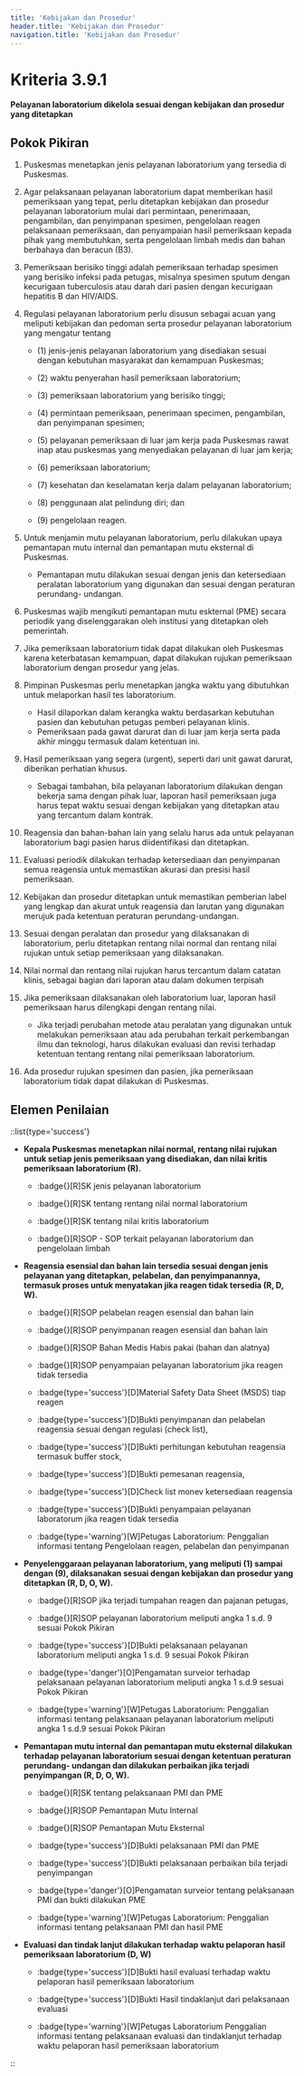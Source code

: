 ```yaml
---
title: 'Kebijakan dan Prosedur'
header.title: 'Kebijakan dan Prosedur'
navigation.title: 'Kebijakan dan Prosedur'
---
```


# Kriteria 3.9.1 
**Pelayanan laboratorium dikelola sesuai dengan kebijakan dan prosedur yang ditetapkan** 

## Pokok Pikiran 

1. Puskesmas menetapkan jenis pelayanan laboratorium yang tersedia di Puskesmas. 

2. Agar pelaksanaan pelayanan laboratorium dapat memberikan hasil pemeriksaan yang tepat, perlu ditetapkan kebijakan dan prosedur pelayanan laboratorium mulai dari permintaan, penerimaaan, pengambilan, dan penyimpanan spesimen, pengelolaan reagen pelaksanaan pemeriksaan, dan penyampaian hasil pemeriksaan kepada pihak yang membutuhkan, serta pengelolaan limbah medis dan bahan berbahaya dan beracun (B3). 

3. Pemeriksaan berisiko tinggi adalah pemeriksaan terhadap spesimen yang berisiko infeksi pada petugas, misalnya spesimen sputum dengan kecurigaan tuberculosis atau darah dari pasien dengan kecurigaan hepatitis B dan HIV/AIDS. 

4. Regulasi pelayanan laboratorium perlu disusun  sebagai acuan yang meliputi kebijakan dan pedoman serta prosedur pelayanan laboratorium yang mengatur tentang 

    - (1) jenis-jenis pelayanan laboratorium yang disediakan sesuai dengan kebutuhan masyarakat dan kemampuan Puskesmas; 
    
    - (2) waktu 	penyerahan hasil pemeriksaan laboratorium; 

    - (3) pemeriksaan laboratorium yang berisiko tinggi; 

    - (4) permintaan pemeriksaan, penerimaan specimen, pengambilan, dan penyimpanan spesimen; 

    - (5) pelayanan pemeriksaan di luar jam kerja pada Puskesmas rawat inap atau puskesmas yang menyediakan pelayanan di luar jam kerja; 

    - (6) pemeriksaan laboratorium; 

    - (7) kesehatan dan keselamatan kerja dalam pelayanan laboratorium; 

    - (8) penggunaan alat pelindung diri; dan 

    - (9) pengelolaan reagen. 

5. Untuk menjamin mutu pelayanan laboratorium, perlu dilakukan upaya pemantapan mutu internal dan pemantapan mutu eksternal di Puskesmas. 

    - Pemantapan mutu dilakukan sesuai dengan jenis dan ketersediaan peralatan laboratorium yang digunakan dan sesuai dengan peraturan perundang- undangan. 

6. Puskesmas wajib mengikuti pemantapan mutu eskternal (PME) secara periodik yang diselenggarakan oleh institusi yang ditetapkan oleh pemerintah. 

7. Jika pemeriksaan laboratorium tidak dapat dilakukan oleh Puskesmas karena keterbatasan kemampuan, dapat dilakukan rujukan pemeriksaan laboratorium dengan prosedur yang jelas. 

8. Pimpinan Puskesmas perlu menetapkan jangka waktu yang dibutuhkan untuk melaporkan hasil tes laboratorium. 
   - Hasil dilaporkan dalam kerangka waktu berdasarkan kebutuhan pasien  dan  kebutuhan petugas pemberi pelayanan klinis. 
   - Pemeriksaan pada gawat darurat dan di luar jam kerja serta pada akhir minggu termasuk dalam ketentuan ini. 

9.  Hasil pemeriksaan yang segera (urgent), seperti dari unit gawat darurat, diberikan perhatian khusus. 
      - Sebagai tambahan, bila pelayanan laboratorium dilakukan dengan bekerja sama dengan pihak luar, laporan hasil pemeriksaan juga harus tepat waktu sesuai dengan kebijakan yang ditetapkan atau yang tercantum dalam kontrak. 
  
10. Reagensia dan bahan-bahan lain yang  selalu  harus ada untuk pelayanan laboratorium bagi pasien harus diidentifikasi dan ditetapkan. 

11. Evaluasi periodik dilakukan terhadap ketersediaan dan penyimpanan semua reagensia untuk memastikan akurasi dan presisi hasil pemeriksaan. 

12. Kebijakan dan prosedur ditetapkan untuk memastikan pemberian label yang lengkap dan akurat untuk reagensia dan larutan yang digunakan merujuk pada ketentuan peraturan perundang-undangan. 

13. Sesuai dengan peralatan dan prosedur yang dilaksanakan di laboratorium, perlu  ditetapkan rentang nilai normal dan rentang nilai rujukan untuk setiap pemeriksaan yang dilaksanakan. 

14. Nilai normal dan rentang nilai rujukan harus tercantum dalam catatan klinis, sebagai bagian dari laporan atau dalam dokumen terpisah 

15. Jika pemeriksaan dilaksanakan oleh laboratorium luar, laporan hasil pemeriksaan harus dilengkapi dengan rentang nilai. 

    - Jika terjadi perubahan metode atau peralatan yang digunakan  untuk melakukan pemeriksaan  atau ada perubahan terkait perkembangan ilmu dan teknologi, harus dilakukan evaluasi dan revisi terhadap ketentuan tentang rentang nilai pemeriksaan laboratorium. 

16. Ada prosedur rujukan spesimen dan pasien, jika pemeriksaan laboratorium tidak dapat dilakukan di Puskesmas. 
 	 

## Elemen Penilaian 
::list{type='success'}
- **Kepala Puskesmas menetapkan nilai normal, rentang nilai rujukan untuk setiap jenis pemeriksaan yang disediakan, dan nilai kritis pemeriksaan laboratorium (R).**

  - :badge{}[R]SK jenis pelayanan laboratorium 
  - :badge{}[R]SK tentang rentang nilai normal laboratorium 

  - :badge{}[R]SK tentang nilai kritis laboratorium 

  - :badge{}[R]SOP - SOP terkait pelayanan laboratorium dan pengelolaan limbah 

- **Reagensia esensial dan bahan lain tersedia sesuai dengan jenis pelayanan yang ditetapkan, pelabelan, dan penyimpanannya, termasuk proses untuk menyatakan jika reagen tidak tersedia (R, D, W).**

   - :badge{}[R]SOP pelabelan reagen esensial dan bahan lain 

   - :badge{}[R]SOP penyimpanan reagen esensial dan bahan lain 

   - :badge{}[R]SOP Bahan Medis Habis pakai (bahan dan alatnya) 

   - :badge{}[R]SOP penyampaian pelayanan laboratorium jika reagen tidak tersedia 

   - :badge{type='success'}[D]Material Safety Data Sheet (MSDS) tiap reagen 

   - :badge{type='success'}[D]Bukti penyimpanan dan pelabelan reagensia sesuai dengan regulasi (check list), 

   - :badge{type='success'}[D]Bukti perhitungan kebutuhan reagensia termasuk buffer stock, 

   - :badge{type='success'}[D]Bukti pemesanan reagensia, 

   - :badge{type='success'}[D]Check list monev ketersediaan reagensia 

   - :badge{type='success'}[D]Bukti penyampaian pelayanan laboratorum jika reagen tidak tersedia

   - :badge{type='warning'}[W]Petugas Laboratorium: Penggalian informasi tentang Pengelolaan reagen, pelabelan dan penyimpanan  

- **Penyelenggaraan pelayanan laboratorium, yang meliputi (1) sampai dengan (9), dilaksanakan sesuai dengan kebijakan dan prosedur yang ditetapkan (R, D, O, W).**

   - :badge{}[R]SOP jika terjadi tumpahan reagen dan pajanan petugas, 

   - :badge{}[R]SOP pelayanan laboratorium meliputi angka 1 s.d. 9 sesuai Pokok Pikiran 

   - :badge{type='success'}[D]Bukti pelaksanaan pelayanan laboratorium meliputi angka 1 s.d. 9 sesuai Pokok Pikiran 

   - :badge{type='danger'}[O]Pengamatan surveior terhadap pelaksanaan pelayanan laboratorium meliputi angka 1 s.d.9 sesuai Pokok Pikiran 

   - :badge{type='warning'}[W]Petugas Laboratorium: Penggalian informasi tentang pelaksanaan pelayanan laboratorium meliputi angka 1 s.d.9 sesuai Pokok Pikiran 

- **Pemantapan mutu internal dan pemantapan mutu eksternal dilakukan terhadap pelayanan laboratorium sesuai dengan ketentuan peraturan perundang- undangan dan dilakukan perbaikan jika terjadi penyimpangan (R, D, O, W).**

   - :badge{}[R]SK tentang pelaksanaan PMI dan PME 

   - :badge{}[R]SOP Pemantapan Mutu Internal 

   - :badge{}[R]SOP Pemantapan Mutu Eksternal  

   - :badge{type='success'}[D]Bukti pelaksanaan PMI dan PME 

   - :badge{type='success'}[D]Bukti pelaksanaan perbaikan bila terjadi penyimpangan 

   - :badge{type='danger'}[O]Pengamatan surveior tentang pelaksanaan PMI dan bukti dilakukan PME

   - :badge{type='warning'}[W]Petugas Laboratorium: Penggalian informasi tentang pelaksanaan PMI dan hasil PME 

- **Evaluasi dan tindak lanjut dilakukan terhadap waktu pelaporan hasil pemeriksaan laboratorium (D, W)**

  - :badge{type='success'}[D]Bukti hasil evaluasi terhadap waktu pelaporan hasil pemeriksaan laboratorium 

  - :badge{type='success'}[D]Bukti Hasil tindaklanjut dari pelaksanaan evaluasi 
  
  - :badge{type='warning'}[W]Petugas Laboratorium Penggalian informasi tentang pelaksanaan evaluasi dan tindaklanjut terhadap waktu pelaporan hasil pemeriksaan laboratorium 

::